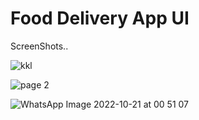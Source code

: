 # Food Delivery App UI

ScreenShots..

![kkl](https://user-images.githubusercontent.com/116195220/197081032-e1d530f5-7962-4c8b-ae57-1fab627a2d89.jpg) 

![page 2](https://user-images.githubusercontent.com/116195220/197081029-8694499b-7933-4d65-833c-849a3f3d89b8.jpg)

![WhatsApp Image 2022-10-21 at 00 51 07](https://user-images.githubusercontent.com/116195220/197081228-1b42a921-11d8-4955-b2a8-86cf36f439cc.jpg)
